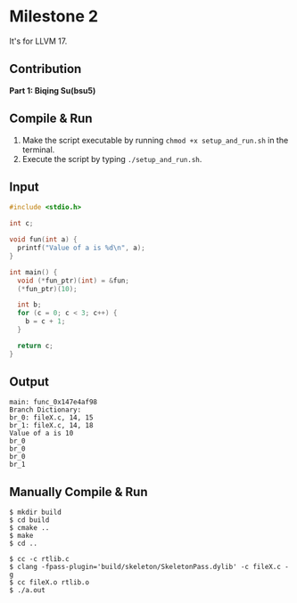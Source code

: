# Milestone 2

It's for LLVM 17.

## Contribution
**Part 1: Biqing Su(bsu5)**

## Compile & Run
1. Make the script executable by running `chmod +x setup_and_run.sh` in the terminal.
2. Execute the script by typing `./setup_and_run.sh`.

## Input
```c
#include <stdio.h>

int c;

void fun(int a) {
  printf("Value of a is %d\n", a);
}

int main() {
  void (*fun_ptr)(int) = &fun;
  (*fun_ptr)(10);

  int b;
  for (c = 0; c < 3; c++) {
    b = c + 1;
  }

  return c;
}
```

## Output
```
main: func_0x147e4af98
Branch Dictionary:
br_0: fileX.c, 14, 15
br_1: fileX.c, 14, 18
Value of a is 10
br_0
br_0
br_0
br_1
```

## Manually Compile & Run
```
$ mkdir build
$ cd build
$ cmake ..
$ make
$ cd ..

$ cc -c rtlib.c
$ clang -fpass-plugin='build/skeleton/SkeletonPass.dylib' -c fileX.c -g
$ cc fileX.o rtlib.o
$ ./a.out
```
